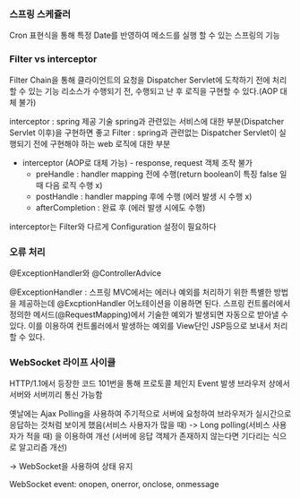 ### 스프링 스케쥴러

Cron 표현식을 통해 특정 Date를 반영하여 메소드를 실행 할 수 있는 스프링의 기능

### Filter vs interceptor

Filter Chain을 통해 클라이언트의 요청을 Dispatcher Servlet에 도착하기 전에 처리할 수 있는 기능
리소스가 수행되기 전, 수행되고 난 후 로직을 구현할 수 있다.(AOP 대체 불가)

interceptor : spring 제공 기술 spring과 관련있는 서비스에 대한 부분(Dispatcher Servlet 이후)을 구현하면 좋고
Filter : spring과 관련없는 Dispatcher Servlet이 실행되기 전에 구현해야 하는 web 로직에 대한 부분

- interceptor (AOP로 대체 가능) - response, request 객체 조작 불가
  - preHandle : handler mapping 전에 수행(return boolean이 특징 false 일때 다음 로직 수행 x)
  - postHandle : handler mapping 후에 수행 (에러 발생 시 수행 x)
  - afterCompletion : 완료 후 (에러 발생 시에도 수행)

interceptor는 Filter와 다르게 Configuration 설정이 필요하다

### 오류 처리

@ExceptionHandler와 @ControllerAdvice

@ExceptionHandler : 스프링 MVC에서는 에러나 예외를 처리하기 위한 특별한 방법을 제공하는데 @ExcptionHandler 어노테이션을 이용하면 된다. 스프링 컨트롤러에서 정의한 메서드(@RequestMapping)에서 기술한 예외가 발생되면 자동으로 받아낼 수 있다.
이를 이용하여 컨트롤러에서 발생하는 예외를 View단인 JSP등으로 보내서 처리할 수 있다.

### WebSocket 라이프 사이클

HTTP/1.1에서 등장한 코드 101번을 통해 프로토콜 체인지 Event 발생
브라우저 상에서 서버와 서버끼리 통신 가능함

옛날에는 Ajax Polling을 사용하여 주기적으로 서버에 요청하여 브라우저가 실시간으로 응답하는 것처럼 보이게 했음(서비스 사용자가 많을 때)
-> Long polling(서비스 사용자가 적을 때) 을 이용하여 개선 (서버에 응답 객체가 존재하지 않는다면 기다리는 식으로 알고리즘 개선)
 
 -> WebSocket을 사용하여 상태 유지
 
 WebSocket event: onopen, onerror, onclose, onmessage
 
 
